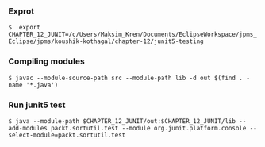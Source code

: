 ### Exprot
`$ 	export CHAPTER_12_JUNIT=/c/Users/Maksim_Kren/Documents/EclipseWorkspace/jpms_Eclipse/jpms/koushik-kothagal/chapter-12/junit5-testing `

### Compiling modules
`$ javac --module-source-path src --module-path lib -d out $(find . -name '*.java') `

### Run junit5 test
`$ java --module-path $CHAPTER_12_JUNIT/out:$CHAPTER_12_JUNIT/lib --add-modules packt.sortutil.test --module org.junit.platform.console --select-module=packt.sortutil.test `

